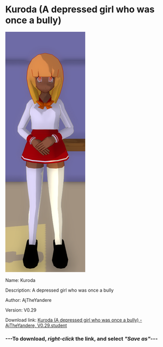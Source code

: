 # Kuroda (A depressed girl who was once a bully)

<img src = "https://raw.githubusercontent.com/Arbiter1223/Daigaku-Gurashi-Custom-Students/master/Students/Files/Kuroda%20(A%20depressed%20girl%20who%20was%20once%20a%20bully).png">

Name: Kuroda

Description: A depressed girl who was once a bully

Author: AjTheYandere

Version: V0.29

Download link: <a href="https://raw.githubusercontent.com/Arbiter1223/Daigaku-Gurashi-Custom-Students/master/Students/Files/Kuroda%20(A%20depressed%20girl%20who%20was%20once%20a%20bully)%20-%20AjTheYandere%2C%20V0.29.student">Kuroda (A depressed girl who was once a bully) - AjTheYandere, V0.29.student</a>

### ---**To download, _right-click_ the link, and select _"Save as"_**---
